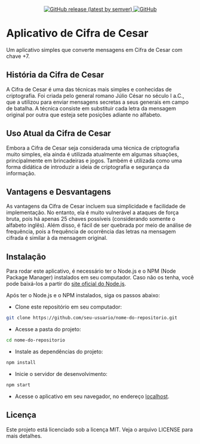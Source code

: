 <p align="center">
    <a href="https://github.com/Luan16p/cifra-de-cesar/releases/tag/v1.0">
        <img alt="GitHub release (latest by semver)" src="https://img.shields.io/github/v/release/devicons/devicon?color=%2360be86&label=Latest%20release&style=for-the-badge&sort=semver">
    </a>
    <a href="/LICENSE">
        <img alt="GitHub" src="https://img.shields.io/github/license/devicons/devicon?color=%2360be86&style=for-the-badge">
    </a>
 </p>

# Aplicativo de Cifra de Cesar

Um aplicativo simples que converte mensagens em Cifra de Cesar com chave +7.

## História da Cifra de Cesar

A Cifra de Cesar é uma das técnicas mais simples e conhecidas de criptografia. Foi criada pelo general romano Júlio César no século I a.C., que a utilizou para enviar mensagens secretas a seus generais em campo de batalha. A técnica consiste em substituir cada letra da mensagem original por outra que esteja sete posições adiante no alfabeto.

## Uso Atual da Cifra de Cesar

Embora a Cifra de Cesar seja considerada uma técnica de criptografia muito simples, ela ainda é utilizada atualmente em algumas situações, principalmente em brincadeiras e jogos. Também é utilizada como uma forma didática de introduzir a ideia de criptografia e segurança da informação.

## Vantagens e Desvantagens

As vantagens da Cifra de Cesar incluem sua simplicidade e facilidade de implementação. No entanto, ela é muito vulnerável a ataques de força bruta, pois há apenas 25 chaves possíveis (considerando somente o alfabeto inglês). Além disso, é fácil de ser quebrada por meio de análise de frequência, pois a frequência de ocorrência das letras na mensagem cifrada é similar à da mensagem original.

## Instalação

Para rodar este aplicativo, é necessário ter o Node.js e o NPM (Node Package Manager) instalados em seu computador. Caso não os tenha, você pode baixá-los a partir do [site oficial do Node.js](https://nodejs.org/).

Após ter o Node.js e o NPM instalados, siga os passos abaixo:

- Clone este repositório em seu computador:

```bash
git clone https://github.com/seu-usuario/nome-do-repositorio.git
```

- Acesse a pasta do projeto:

```bash
cd nome-do-repositorio
```

- Instale as dependências do projeto:

```bash
npm install
```

- Inicie o servidor de desenvolvimento:

```bash
npm start
```

- Acesse o aplicativo em seu navegador, no endereço [localhost](http://localhost:3000).

## Licença

Este projeto está licenciado sob a licença MIT. Veja o arquivo LICENSE para mais detalhes.

